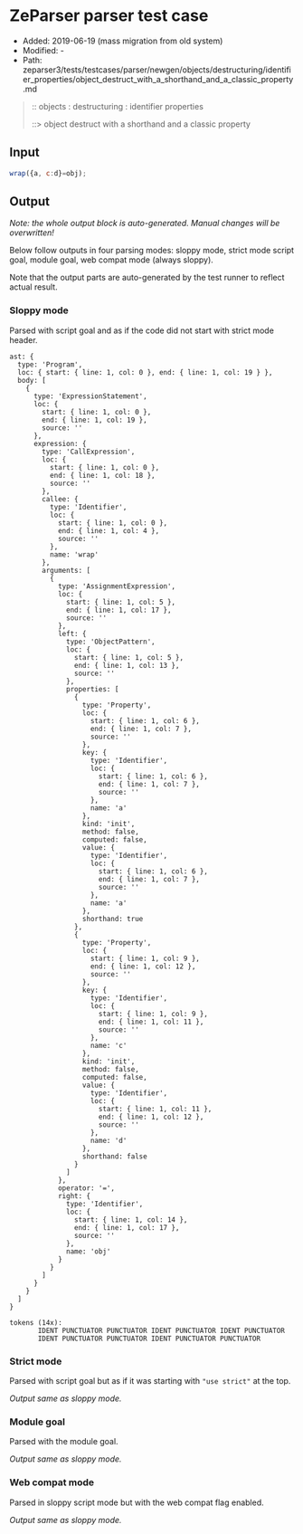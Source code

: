 # ZeParser parser test case

- Added: 2019-06-19 (mass migration from old system)
- Modified: -
- Path: zeparser3/tests/testcases/parser/newgen/objects/destructuring/identifier_properties/object_destruct_with_a_shorthand_and_a_classic_property.md

> :: objects : destructuring : identifier properties
>
> ::> object destruct with a shorthand and a classic property

## Input

`````js
wrap({a, c:d}=obj);
`````

## Output

_Note: the whole output block is auto-generated. Manual changes will be overwritten!_

Below follow outputs in four parsing modes: sloppy mode, strict mode script goal, module goal, web compat mode (always sloppy).

Note that the output parts are auto-generated by the test runner to reflect actual result.

### Sloppy mode

Parsed with script goal and as if the code did not start with strict mode header.

`````
ast: {
  type: 'Program',
  loc: { start: { line: 1, col: 0 }, end: { line: 1, col: 19 } },
  body: [
    {
      type: 'ExpressionStatement',
      loc: {
        start: { line: 1, col: 0 },
        end: { line: 1, col: 19 },
        source: ''
      },
      expression: {
        type: 'CallExpression',
        loc: {
          start: { line: 1, col: 0 },
          end: { line: 1, col: 18 },
          source: ''
        },
        callee: {
          type: 'Identifier',
          loc: {
            start: { line: 1, col: 0 },
            end: { line: 1, col: 4 },
            source: ''
          },
          name: 'wrap'
        },
        arguments: [
          {
            type: 'AssignmentExpression',
            loc: {
              start: { line: 1, col: 5 },
              end: { line: 1, col: 17 },
              source: ''
            },
            left: {
              type: 'ObjectPattern',
              loc: {
                start: { line: 1, col: 5 },
                end: { line: 1, col: 13 },
                source: ''
              },
              properties: [
                {
                  type: 'Property',
                  loc: {
                    start: { line: 1, col: 6 },
                    end: { line: 1, col: 7 },
                    source: ''
                  },
                  key: {
                    type: 'Identifier',
                    loc: {
                      start: { line: 1, col: 6 },
                      end: { line: 1, col: 7 },
                      source: ''
                    },
                    name: 'a'
                  },
                  kind: 'init',
                  method: false,
                  computed: false,
                  value: {
                    type: 'Identifier',
                    loc: {
                      start: { line: 1, col: 6 },
                      end: { line: 1, col: 7 },
                      source: ''
                    },
                    name: 'a'
                  },
                  shorthand: true
                },
                {
                  type: 'Property',
                  loc: {
                    start: { line: 1, col: 9 },
                    end: { line: 1, col: 12 },
                    source: ''
                  },
                  key: {
                    type: 'Identifier',
                    loc: {
                      start: { line: 1, col: 9 },
                      end: { line: 1, col: 11 },
                      source: ''
                    },
                    name: 'c'
                  },
                  kind: 'init',
                  method: false,
                  computed: false,
                  value: {
                    type: 'Identifier',
                    loc: {
                      start: { line: 1, col: 11 },
                      end: { line: 1, col: 12 },
                      source: ''
                    },
                    name: 'd'
                  },
                  shorthand: false
                }
              ]
            },
            operator: '=',
            right: {
              type: 'Identifier',
              loc: {
                start: { line: 1, col: 14 },
                end: { line: 1, col: 17 },
                source: ''
              },
              name: 'obj'
            }
          }
        ]
      }
    }
  ]
}

tokens (14x):
       IDENT PUNCTUATOR PUNCTUATOR IDENT PUNCTUATOR IDENT PUNCTUATOR
       IDENT PUNCTUATOR PUNCTUATOR IDENT PUNCTUATOR PUNCTUATOR
`````

### Strict mode

Parsed with script goal but as if it was starting with `"use strict"` at the top.

_Output same as sloppy mode._

### Module goal

Parsed with the module goal.

_Output same as sloppy mode._

### Web compat mode

Parsed in sloppy script mode but with the web compat flag enabled.

_Output same as sloppy mode._
